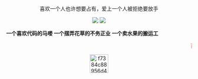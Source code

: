 <!--
**Mr-qingjiegong/Mr-qingjiegong** is a ✨ _special_ ✨ repository because its `README.md` (this file) appears on your GitHub profile.

Here are some ideas to get you started:

- 🔭 I’m currently working on ...
- 🌱 I’m currently learning ...
- 👯 I’m looking to collaborate on ...
- 🤔 I’m looking for help with ...
- 💬 Ask me about ...
- 📫 How to reach me: ...
- 😄 Pronouns: ...
- ⚡ Fun fact: ...
-->
<p align="center";font-weight: bold;>喜欢一个人也许想要占有，爱上一个人被拒绝要放手</p>

<p align = "center">
  <img src = "https://github-readme-stats.vercel.app/api?username=Mr-qingjiegong&show_icons=true&theme=tokyonight&line_height=27">
  <img src = "https://github-readme-stats.vercel.app/api/top-langs/?username=Mr-qingjiegong&theme=radical">
</p>

**一个喜欢代码的马喽 一个摆弄花草的不务正业 一个卖水果的搬运工**

<marquee><b><font color="#e66b6d">百</font>
				<font color="#e66d98">里</font>
				<font color="#e66cc6">孤</font>
				<font color="#cc6de6">途</font>
				<font color="#9770e6">难</font>
				<font color="#6d93e6">言</font>
				<font color="#6fcde6">辛</font>
				<font color="#72e6b6">酸</font>
				<font color="#72e689">泪</font>
				<font color="#99e670">数</font>, 
				<font color="#cde670">字</font>
				<font color="#e6df72">造</font>
				<font color="#e6c073">物</font>
				<font color="#e6a271">唯</font>
				<font color="#e6796f">♥</font>
				<font color="#e65454">遥</font>
				<font color="#e63333">望</font>
				<font color="#e62c2c">你</font>
				<font color="#e60101">我</font>
				<font color="#e60101">他</font></b> 
</marquee><p align="center"><img src="https://img-blog.csdnimg.cn/f7384c88956d4378b72e47548e19c9f8.gif" alt="f7384c88956d4378b72e47548e19c9f8.gif" width="50" /></p><p align="center">


